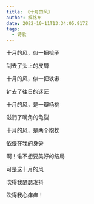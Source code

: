 ```yaml
---
title: 《十月的风》
author: 解恪布
date: 2022-10-11T13:34:05.917Z
tags:
  - 诗歌
---
```

十月的风，似一把梳子


刮去了头上的皮屑


十月的风，似一把铁锹


铲去了往日的迷茫


十月的风，是一瓣杨桃


滋润了嘴角的龟裂


十月的风，是两个抱枕


依偎在我的身旁


啊！谁不想要美好的结局


可是这十月的风


吹得我瑟瑟发抖


吹得我心痒痒！
